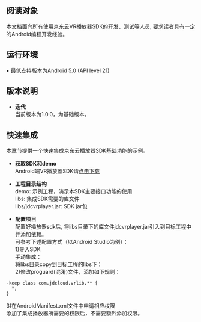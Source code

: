 ## 阅读对象
本文档面向所有使用京东云VR播放器SDK的开发、测试等人员, 要求读者具有一定的Android编程开发经验。  

## 运行环境
•	最低支持版本为Android 5.0 (API level 21)  

## 版本说明
* **迭代**  
当前版本为1.0.0，为基础版本。  

## 快速集成
本章节提供一个快速集成京东云播放器SDK基础功能的示例。

* **获取SDK和demo**  
Android端VR播放器SDK请<a href="https://zhanghao274.s3.cn-north-1.jdcloud-oss.com/android-sdk-v1.0.0-2019-11-19.zip">点击下载</a><br/>  

* **工程目录结构**  
demo: 示例工程，演示本SDK主要接口功能的使用   
libs: 集成SDK需要的库文件   
libs/jdcvrplayer.jar: SDK jar包  
 

* **配置项目**    
配置好播放器sdk后, 将libs目录下的库文件jdcvrplayer.jar引入到目标工程中并添加依赖。   
可参考下述配置方式（以Android Studio为例）：   
1)导入SDK  
手动集成：   
将libs目录copy到目标工程的libs下；   
2)修改proguard(混淆)文件，添加如下规则：
```
-keep class com.jdcloud.vrlib.** {
  *;
}
```   
  3)在AndroidManifest.xml文件中申请相应权限   
  添加了集成播放器所需要的权限后，不需要额外添加权限。

